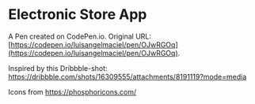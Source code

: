 # Electronic Store App

A Pen created on CodePen.io. Original URL: [https://codepen.io/luisangelmaciel/pen/OJwRGOq](https://codepen.io/luisangelmaciel/pen/OJwRGOq).

Inspired by this Dribbble-shot: https://dribbble.com/shots/16309555/attachments/8191119?mode=media

Icons from https://phosphoricons.com/ 